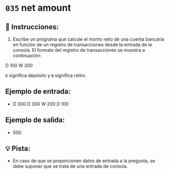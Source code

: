 # `035` net amount

## 📝 Instrucciones:

1. Escribe un programa que calcule el monto neto de una cuenta bancaria en función de un registro de transacciones desde la entrada de la consola. El formato del registro de transacciones se muestra a continuación:

D 100
W 200

`D` significa depósito y `W` significa retiro.

## Ejemplo de entrada:

+ D 300
  D 300
  W 200
  D 100

## Ejemplo de salida:

+ 500

## 💡 Pista:

+ En caso de que se proporcionen datos de entrada a la pregunta, se debe suponer que se trata de una entrada de consola.